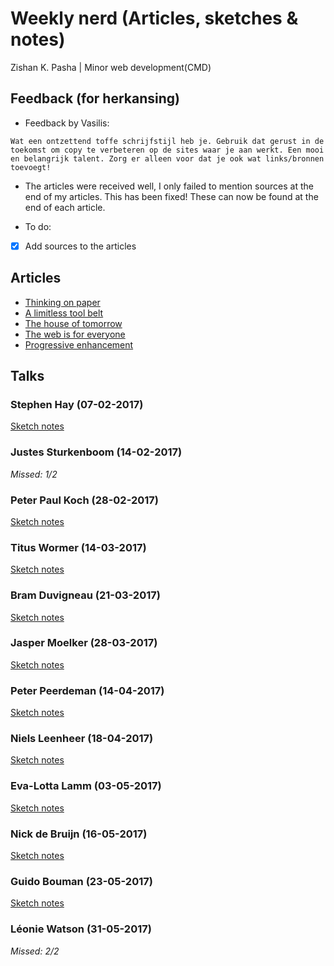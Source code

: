 # Weekly nerd (Articles, sketches & notes)

Zishan K. Pasha | Minor web development(CMD)

## Feedback (for herkansing)

* Feedback by Vasilis:
```
Wat een ontzettend toffe schrijfstijl heb je. Gebruik dat gerust in de toekomst om copy te verbeteren op de sites waar je aan werkt. Een mooi en belangrijk talent. Zorg er alleen voor dat je ook wat links/bronnen toevoegt!
```

* The articles were received well, I only failed to mention sources at the end of my articles. This has been fixed! These can now be found at the end of each article.

* To do:

- [X] Add sources to the articles

## Articles

* [Thinking on paper](../master/articles/sketchnoting.md)
* [A limitless tool belt](../master/articles/toolbelt.md)
* [The house of tomorrow](../master/articles/webofthings.md)
* [The web is for everyone](../master/articles/accessibility.md)
* [Progressive enhancement](../master/articles/progressive.md)

## Talks

### Stephen Hay (07-02-2017)

[Sketch notes](../master/notes/stephenhay.md)

### Justes Sturkenboom (14-02-2017)

*Missed: 1/2*

### Peter Paul Koch (28-02-2017)

[Sketch notes](../master/notes/peterpaul.md)

### Titus Wormer (14-03-2017)

[Sketch notes](../master/notes/titus.md)

### Bram Duvigneau (21-03-2017)

[Sketch notes](../master/notes/bram.md)

### Jasper Moelker (28-03-2017)

[Sketch notes](../master/notes/jasper.md)

### Peter Peerdeman (14-04-2017)

[Sketch notes](../master/notes/peter.md)

### Niels Leenheer (18-04-2017)

[Sketch notes](../master/notes/niels.md)

### Eva-Lotta Lamm (03-05-2017)

[Sketch notes](../master/notes/eva.md)

### Nick de Bruijn (16-05-2017)

[Sketch notes](../master/notes/nick.md)

### Guido Bouman (23-05-2017)

[Sketch notes](../master/notes/guido.md)

### Léonie Watson (31-05-2017)

*Missed: 2/2*
